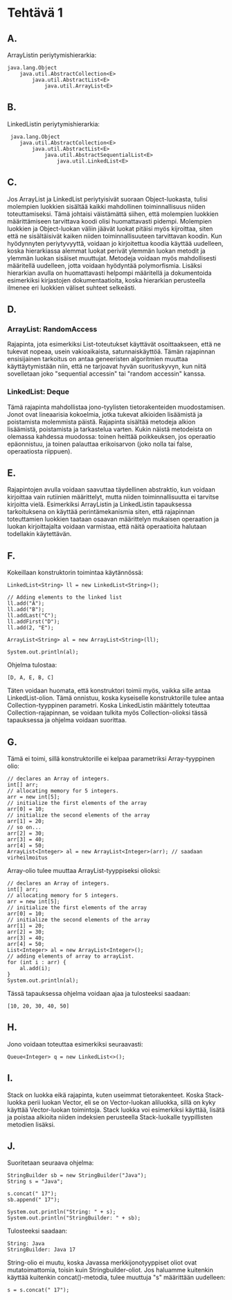 # **Tehtävä 1**

## A.
ArrayListin periytymishierarkia:

    java.lang.Object
        java.util.AbstractCollection<E>
            java.util.AbstractList<E>
                java.util.ArrayList<E> 

## B.
LinkedListin periytymishierarkia:

     java.lang.Object
        java.util.AbstractCollection<E>
            java.util.AbstractList<E>
                java.util.AbstractSequentialList<E>
                    java.util.LinkedList<E>

## C.
Jos ArrayList ja LinkedList periytyisivät suoraan Object-luokasta, tulisi molempien luokkien sisältää kaikki mahdollinen toiminnallisuus niiden toteuttamiseksi. Tämä johtaisi väistämättä siihen, että molempien luokkien määrittämiseen tarvittava koodi olisi huomattavasti pidempi. Molempien luokkien ja Object-luokan väliin jäävät luokat pitäisi myös kijroittaa, siten että ne sisältäisivät kaiken niiden toiminnallisuuteen tarvittavan koodin. Kun hyödynnyten periytyvyyttä, voidaan jo kirjoitettua koodia käyttää uudelleen, koska hierarkiassa alemmat luokat perivät ylemmän luokan metodit ja ylemmän luokan sisäiset muuttujat. Metodeja voidaan myös mahdollisesti määritellä uudelleen, jotta voidaan hyödyntää polymorfismia. Lisäksi hierarkian avulla on huomattavasti helpompi määritellä ja dokumentoida esimerkiksi kirjastojen dokumentaatioita, koska hierarkian perusteella ilmenee eri luokkien väliset suhteet selkeästi.

## D.
### ArrayList: RandomAccess
Rajapinta, jota esimerkiksi List-toteutukset käyttävät osoittaakseen, että ne tukevat nopeaa, usein vakioaikaista, satunnaiskäyttöä. Tämän rajapinnan ensisijainen tarkoitus on antaa geneeristen algoritmien muuttaa käyttäytymistään niin, että ne tarjoavat hyvän suorituskyvyn, kun niitä sovelletaan joko "sequential accessin" tai "random accessin" kanssa.

### LinkedList: Deque
Tämä rajapinta mahdollistaa jono-tyylisten tietorakenteiden muodostamisen. Jonot ovat lineaarisia kokoelmia, jotka tukevat alkioiden lisäämistä ja poistamista molemmista päistä. Rajapinta sisältää metodeja alkion lisäämistä, poistamista ja tarkastelua varten. Kukin näistä metodeista on olemassa kahdessa muodossa: toinen heittää poikkeuksen, jos operaatio epäonnistuu, ja toinen palauttaa erikoisarvon (joko nolla tai false, operaatiosta riippuen).

## E.
Rajapintojen avulla voidaan saavuttaa täydellinen abstraktio, kun voidaan kirjoittaa vain rutiinien määrittelyt, mutta niiden toiminnallisuutta ei tarvitse kirjoitta vielä. Esimerkiksi ArrayListin ja LinkedListin tapauksessa tarkoituksena on käyttää perintämekanismia siten, että rajapinnan toteuttamien luokkien taataan osaavan määrittelyn mukaisen operaation ja luokan kirjoittajalta voidaan varmistaa, että näitä operaatioita halutaan todellakin käytettävän.

## F.
Kokeillaan konstruktorin toimintaa käytännössä:

    LinkedList<String> ll = new LinkedList<String>();

    // Adding elements to the linked list
    ll.add("A");
    ll.add("B");
    ll.addLast("C");
    ll.addFirst("D");
    ll.add(2, "E");

    ArrayList<String> al = new ArrayList<String>(ll);

    System.out.println(al);
Ohjelma tulostaa:

    [D, A, E, B, C]

Täten voidaan huomata, että konstruktori toimii myös, vaikka sille antaa LinkedList-olion. Tämä onnistuu, koska kyseiselle konstruktorille tulee antaa Collection-tyyppinen parametri. Koska LinkedListin määrittely toteuttaa Collection-rajapinnan, se voidaan tulkita myös Collection-olioksi tässä tapauksessa ja ohjelma voidaan suorittaa.

## G.
Tämä ei toimi, sillä konstruktorille ei kelpaa parametriksi Array-tyyppinen olio:

    // declares an Array of integers.
    int[] arr;
    // allocating memory for 5 integers.
    arr = new int[5];
    // initialize the first elements of the array
    arr[0] = 10;
    // initialize the second elements of the array
    arr[1] = 20;
    // so on...
    arr[2] = 30;
    arr[3] = 40;
    arr[4] = 50;
    ArrayList<Integer> al = new ArrayList<Integer>(arr); // saadaan virheilmoitus

Array-olio tulee muuttaa ArrayList-tyyppiseksi olioksi:

    // declares an Array of integers.
    int[] arr;
    // allocating memory for 5 integers.
    arr = new int[5];
    // initialize the first elements of the array
    arr[0] = 10;
    // initialize the second elements of the array
    arr[1] = 20;
    arr[2] = 30;
    arr[3] = 40;
    arr[4] = 50;
    List<Integer> al = new ArrayList<Integer>();
    // adding elements of array to arrayList.
    for (int i : arr) {
        al.add(i);
    }
    System.out.println(al);

Tässä tapauksessa ohjelma voidaan ajaa ja tulosteeksi saadaan:

    [10, 20, 30, 40, 50]


## H.
Jono voidaan toteuttaa esimerkiksi seuraavasti:

    Queue<Integer> q = new LinkedList<>();


## I.
Stack on luokka eikä rajapinta, kuten useimmat tietorakenteet. Koska Stack-luokka perii luokan Vector, eli se on Vector-luokan aliluokka, sillä on kyky käyttää Vector-luokan toimintoja. Stack luokka voi esimerkiksi käyttää, lisätä ja poistaa alkioita niiden indeksien perusteella Stack-luokalle tyypillisten metodien lisäksi.

## J.
Suoritetaan seuraava ohjelma:

    StringBuilder sb = new StringBuilder("Java");
    String s = "Java";

    s.concat(" 17");
    sb.append(" 17");

    System.out.println("String: " + s);
    System.out.println("StringBuilder: " + sb);

Tulosteeksi saadaan:

    String: Java
    StringBuilder: Java 17

String-olio ei muutu, koska Javassa merkkijonotyyppiset oliot ovat mutatoimattomia, toisin kuin Stringbuilder-oliot. Jos haluamme kuitenkin käyttää kuitenkin concat()-metodia, tulee muuttuja "s" määrittään uudelleen:

    s = s.concat(" 17");

